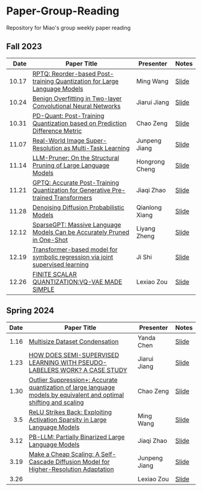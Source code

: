# Paper-Group-Reading
Repository for Miao's group weekly paper reading
## Fall 2023
| Date | Paper Title | Presenter | Notes |
| --------:| ----------------------------------------------------------------------- | ----------- | ---------- |
| 10.17 | [RPTQ: Reorder-based Post-training Quantization for Large Language Models][1] | Ming Wang | [Slide][2] |
| 10.24 | [Benign Overfitting in Two-layer Convolutional Neural Networks][3] | Jiarui Jiang | [Slide][4] |
| 10.31 | [PD-Quant: Post-Training Quantization based on Prediction Difference Metric][5] | Chao Zeng | [Slide][6] |
| 11.07 | [Real-World Image Super-Resolution as Multi-Task Learning][7] | Junpeng Jiang | [Slide][8] |
| 11.14 | [LLM-Pruner: On the Structural Pruning of Large Language Models][9] | Hongrong Cheng | [Slide][10] |
| 11.21 | [GPTQ: Accurate Post-Training Quantization for Generative Pre-trained Transformers][11] | Jiaqi Zhao | [Slide][12] |
| 11.28 | [Denoising Diffusion Probabilistic Models][13] | Qianlong Xiang | [Slide][14] |
| 12.12 | [SparseGPT: Massive Language Models Can be Accurately Pruned in One-Shot][15] | Liyang Zheng | [Slide][16] |
| 12.19 | [Transformer-based model for symbolic regression via joint supervised learning ][17] | Ji Shi | [Slide][18] |
| 12.26 | [FINITE SCALAR QUANTIZATION:VQ-VAE MADE SIMPLE][19] | Lexiao Zou | [Slide][20] |




## Spring 2024
| Date | Paper Title | Presenter | Notes |
| -------:| ---------------------------------------------------------------------- | ---------- | ---------- |
| 1.16 | [Multisize Dataset Condensation][21] | Yanda Chen | [Slide][22] |
| 1.23 | [HOW DOES SEMI-SUPERVISED LEARNING WITH PSEUDO-LABELERS WORK? A CASE STUDY][23] | Jiarui Jiang | [Slide][24] |
| 1.30 | [Outlier Suppression+: Accurate quantization of large language models by equivalent and optimal shifting and scaling][25] | Chao Zeng | [Slide][26] |
| 3.5 | [ReLU Strikes Back: Exploiting Activation Sparsity in Large Language Models][27] | Ming Wang | [Slide][28] |
| 3.12 | [PB-LLM: Partially Binarized Large Language Models][29] | Jiaqi Zhao | [Slide][30] |
| 3.19 | [Make a Cheap Scaling: A Self-Cascade Diffusion Model for Higher-Resolution Adaptation][31] | Junpeng  Jiang | [Slide][32] |
| 3.26 |  | Lexiao Zou | [Slide][34] |

[1]:https://arxiv.org/pdf/2304.01089.pdf
[2]:Slides/23.10.17-wm.pdf
[3]:https://proceedings.neurips.cc/paper_files/paper/2022/file/a12c999be280372b157294e72a4bbc8b-Paper-Conference.pdf
[4]:Slides/23.10.24-jiarui.pdf
[5]:https://arxiv.org/pdf/2212.07048.pdf
[6]:Slides/23.10.31-chaozeng.pdf
[7]:https://openreview.net/pdf?id=8SCz56sUGP
[8]:Slides/23.11.07-junpeng.pdf
[9]:https://arxiv.org/pdf/2305.11627.pdf
[10]:Slides/23.11.14-chr.pdf
[11]:https://arxiv.org/pdf/2210.17323.pdf
[12]:Slides/23.11.21-zjq.pdf
[13]:https://proceedings.neurips.cc/paper/2020/hash/4c5bcfec8584af0d967f1ab10179ca4b-Abstract.html
[14]:Slides/23.11.28-xql.pdf
[15]:https://proceedings.mlr.press/v202/frantar23a.html
[16]:Slides/23.12.12-zly.pdf
[17]:https://openreview.net/forum?id=ULzyv9M1j5
[18]:Slides/23.12.19-sj.pdf
[19]:https://arxiv.org/pdf/2309.15505.pdf
[20]:Slides/23.12.26-zlx.pdf
[21]:https://openreview.net/pdf?id=FVhmnvqnsI
[22]:Slides/24.1.16-cyd.pdf
[23]:https://openreview.net/pdf?id=Dzmd-Cc8OI
[24]:Slides/24.1.23-jjr.pdf
[25]: https://aclanthology.org/2023.emnlp-main.102/
[26]: Slides/24.1.30-zc.pdf
[27]: https://openreview.net/forum?id=osoWxY8q2E
[28]: Slides/24.2.6-wm.pdf
[29]:https://arxiv.org/abs/2310.00034
[30]:Slides//24.3.10-zjq.pdf

[31]: https://arxiv.org/abs/2402.10491
[32]: Slides//24.3.19-jjp.pdf
[34]: Slides//24.3.26-zlx.pdf


